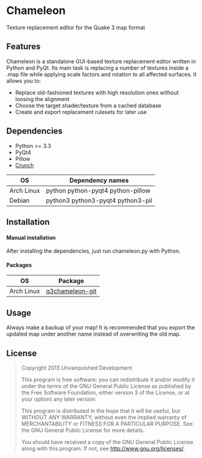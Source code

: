 Chameleon
=========

Texture replacement editor for the Quake 3 map format

Features
--------

Chameleon is a standalone GUI-based texture replacement editor written in Python and PyQt. Its main task is replacing a number of textures inside a .map file while applying scale factors and rotation to all affected surfaces. It allows you to:

* Replace old-fashioned textures with high resolution ones without loosing the alignment
* Choose the target shader/texture from a cached database 
* Create and export replacement rulesets for later use 

Dependencies
------------

* Python >= 3.3
* PyQt4
* Pillow
* [Crunch](https://github.com/DaemonEngine/crunch)

OS         | Dependency names
-----------|-----------------
Arch Linux | python python-pyqt4 python-pillow
Debian     | python3 python3-pyqt4 python3-pil

Installation
------------

#### Manual installation

After installing the dependencies, just run chameleon.py with Python.

#### Packages

OS         | Package
-----------|-----------------
Arch Linux | [q3chameleon-git](https://aur.archlinux.org/packages/q3chameleon-git/)

Usage
-----

Always make a backup of your map!
It is recommended that you export the updated map under another name instead of overwriting the old map.

License
-------

> Copyright 2013 Unvanquished Development
>
> This program is free software: you can redistribute it and/or modify
> it under the terms of the GNU General Public License as published by
> the Free Software Foundation, either version 3 of the License, or
> at your option) any later version.
>
> This program is distributed in the hope that it will be useful,
> but WITHOUT ANY WARRANTY; without even the implied warranty of
> MERCHANTABILITY or FITNESS FOR A PARTICULAR PURPOSE.  See the
> GNU General Public License for more details.
>
> You should have received a copy of the GNU General Public License
> along with this program.  If not, see <http://www.gnu.org/licenses/>.
